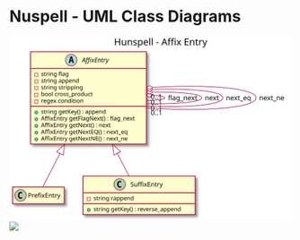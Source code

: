 # Nuspell - UML Class Diagrams
[![](affix-entry-class-diagram.svg)](affix-entry-class-diagram.svg)
[![](99-source-generated-class-diagram.svg)](99-source-generated-class-diagram.svg)

